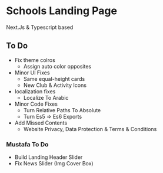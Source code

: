 # Schools Landing Page

Next.Js & Typescript based

## To Do

- Fix theme colros
  - Assign auto color opposites
- Minor UI Fixes
  - Same equal-height cards
  - New Club & Activity Icons
- localization fixes
  - Localize To Arabic
- Minor Code Fixes
  - Turn Relative Paths To Absolute
  - Turn Es5 => Es6 Exports
- Add Missed Contents
  - Website Privacy, Data Protection & Terms & Conditions

### Mustafa To Do

- Build Landing Header Slider
- Fix News Slider (Img Cover Box)
